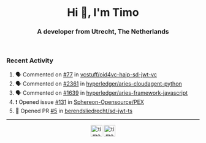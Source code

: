 <h1 align="center">Hi 👋, I'm Timo</h1>
<h3 align="center">A developer from Utrecht, The Netherlands</h3>
<br/>
<!-- https://github.com/rahuldkjain/github-profile-readme-generator --!>

<!--  <p align="left"><img src="https://github-readme-stats.vercel.app/api?username=timoglastra&show_icons=true&count_private=true&" alt="timoglastra" /></p> --!>

<!--
Github language stats
<p align="left"><img src="https://github-readme-stats.vercel.app/api/top-langs/?username=timoglastra&layout=compact" alt="timoglastra" /><p>
-->

<!-- Codestats language stats -->
<!-- <p align="left"><img src="https://codestats-readme.vercel.app/api/top-langs/?username=timoglastra&layout=compact&language_count=12" alt="timoglastra" /><p>    --!>
  
<h3>Recent Activity</h3>

<!--START_SECTION:activity-->
1. 🗣 Commented on [#77](https://github.com/vcstuff/oid4vc-haip-sd-jwt-vc/pull/77#issuecomment-1822674412) in [vcstuff/oid4vc-haip-sd-jwt-vc](https://github.com/vcstuff/oid4vc-haip-sd-jwt-vc)
2. 🗣 Commented on [#2361](https://github.com/hyperledger/aries-cloudagent-python/issues/2361#issuecomment-1822201054) in [hyperledger/aries-cloudagent-python](https://github.com/hyperledger/aries-cloudagent-python)
3. 🗣 Commented on [#1639](https://github.com/hyperledger/aries-framework-javascript/pull/1639#issuecomment-1822199925) in [hyperledger/aries-framework-javascript](https://github.com/hyperledger/aries-framework-javascript)
4. ❗ Opened issue [#131](https://github.com/Sphereon-Opensource/PEX/issues/131) in [Sphereon-Opensource/PEX](https://github.com/Sphereon-Opensource/PEX)
5. 💪 Opened PR [#5](https://github.com/berendsliedrecht/sd-jwt-ts/pull/5) in [berendsliedrecht/sd-jwt-ts](https://github.com/berendsliedrecht/sd-jwt-ts)
<!--END_SECTION:activity-->

---

<p align="center">
<a href="https://twitter.com/timoglastra" target="blank"><img align="center" src="https://cdn.jsdelivr.net/npm/simple-icons@3.0.1/icons/twitter.svg" alt="timoglastra" height="30" width="30" /></a>
<a href="https://linkedin.com/in/timoglastra" target="blank"><img align="center" src="https://cdn.jsdelivr.net/npm/simple-icons@3.0.1/icons/linkedin.svg" alt="timoglastra" height="30" width="30" /></a>
</p>



